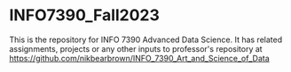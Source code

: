 # INFO7390_Fall2023
This is the repository for INFO 7390 Advanced Data Science. It has related assignments, projects or any other inputs to professor's repository at https://github.com/nikbearbrown/INFO_7390_Art_and_Science_of_Data
